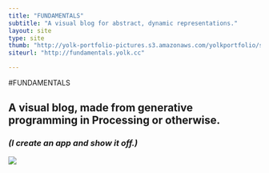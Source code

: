 ```yaml
---
title: "FUNDAMENTALS"
subtitle: "A visual blog for abstract, dynamic representations."
layout: site
type: site
thumb: "http://yolk-portfolio-pictures.s3.amazonaws.com/yolkportfolio/sites/fundamentals-thumb.png"
siteurl: "http://fundamentals.yolk.cc"

---
```




#FUNDAMENTALS

## A visual blog, made from generative programming in Processing or otherwise.
### _(I create an app and show it off.)_
<img src="http://yolk-portfolio-pictures.s3.amazonaws.com/yolkportfolio/sites/fundamentals-site.png">
